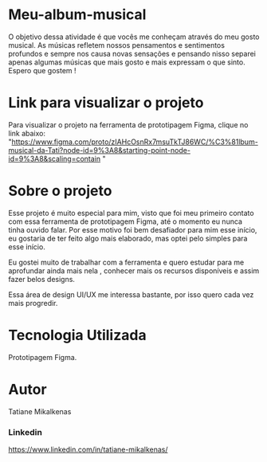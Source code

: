 # Meu-album-musical
O objetivo dessa atividade é que vocês me conheçam através do meu gosto musical. As músicas refletem nossos pensamentos e sentimentos profundos e sempre nos causa novas sensações e pensando nisso separei apenas algumas músicas que mais gosto e mais expressam o que sinto. Espero que gostem !

# Link para visualizar o projeto
Para visualizar o projeto na ferramenta de prototipagem Figma, clique no link abaixo: "https://www.figma.com/proto/zIAHcOsnRx7msuTkTJ86WC/%C3%81lbum-musical-da-Tati?node-id=9%3A8&starting-point-node-id=9%3A8&scaling=contain "


# Sobre o projeto
Esse projeto é muito especial para mim, visto que foi meu primeiro contato com essa ferramenta de prototipagem Figma, até o momento eu nunca tinha ouvido falar. Por esse motivo foi bem desafiador para mim esse início, eu gostaria de ter feito algo mais elaborado, mas optei pelo simples para esse início.

Eu gostei muito de trabalhar com a ferramenta e quero estudar para me aprofundar ainda mais nela , conhecer mais os recursos disponíveis e assim fazer belos designs. 

Essa área de design UI/UX me interessa bastante, por isso quero  cada vez mais progredir.

# Tecnologia Utilizada
Prototipagem Figma.

# Autor
Tatiane Mikalkenas

###  Linkedin

https://www.linkedin.com/in/tatiane-mikalkenas/
